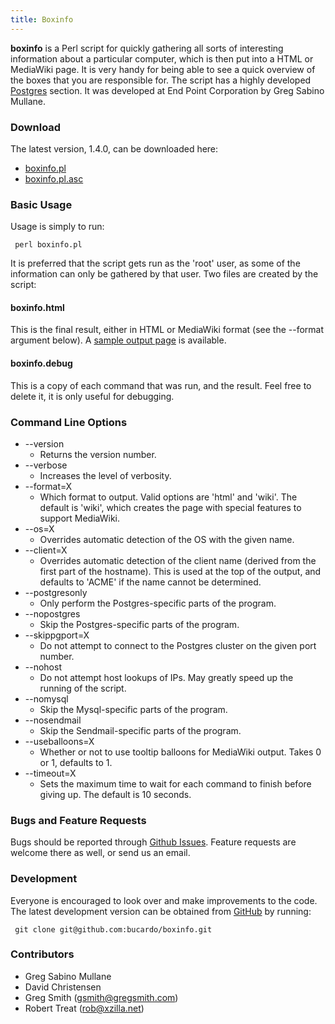 ```yaml
---
title: Boxinfo
---
```


**boxinfo** is a Perl script for quickly gathering all sorts of interesting information about a particular computer, which is then put into a HTML or MediaWiki page. It is very handy for being able to see a quick overview of the boxes that you are responsible for. The script has a highly developed [Postgres](/Postgres) section. It was developed at End Point Corporation by Greg Sabino Mullane.

### Download

The latest version, 1.4.0, can be downloaded here:

-   [boxinfo.pl](http://bucardo.org/downloads/boxinfo.pl)
-   [boxinfo.pl.asc](http://bucardo.org/downloads/boxinfo.pl.asc)

### Basic Usage

Usage is simply to run:

` perl boxinfo.pl`

It is preferred that the script gets run as the 'root' user, as some of the information can only be gathered by that user. Two files are created by the script:

#### boxinfo.html

This is the final result, either in HTML or MediaWiki format (see the --format argument below). A [sample output page](/Boxinfo/Example) is available.

#### boxinfo.debug

This is a copy of each command that was run, and the result. Feel free to delete it, it is only useful for debugging.

### Command Line Options

-   --version
    -   Returns the version number.
-   --verbose
    -   Increases the level of verbosity.
-   --format=X
    -   Which format to output. Valid options are 'html' and 'wiki'. The default is 'wiki', which creates the page with special features to support MediaWiki.
-   --os=X
    -   Overrides automatic detection of the OS with the given name.
-   --client=X
    -   Overrides automatic detection of the client name (derived from the first part of the hostname). This is used at the top of the output, and defaults to 'ACME' if the name cannot be determined.
-   --postgresonly
    -   Only perform the Postgres-specific parts of the program.
-   --nopostgres
    -   Skip the Postgres-specific parts of the program.
-   --skippgport=X
    -   Do not attempt to connect to the Postgres cluster on the given port number.
-   --nohost
    -   Do not attempt host lookups of IPs. May greatly speed up the running of the script.
-   --nomysql
    -   Skip the Mysql-specific parts of the program.
-   --nosendmail
    -   Skip the Sendmail-specific parts of the program.
-   --useballoons=X
    -   Whether or not to use tooltip balloons for MediaWiki output. Takes 0 or 1, defaults to 1.
-   --timeout=X
    -   Sets the maximum time to wait for each command to finish before giving up. The default is 10 seconds.

### Bugs and Feature Requests

Bugs should be reported through [Github Issues](https://github.com/bucardo/boxinfo/issues). Feature requests are welcome there as well, or send us an email.

### Development

Everyone is encouraged to look over and make improvements to the code. The latest development version can be obtained from [GitHub](https://github.com/bucardo/boxinfo/) by running:

` git clone git@github.com:bucardo/boxinfo.git`

### Contributors

-   Greg Sabino Mullane
-   David Christensen
-   Greg Smith (gsmith@gregsmith.com)
-   Robert Treat (rob@xzilla.net)
